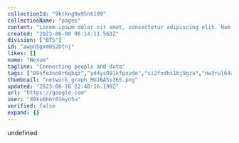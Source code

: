 ```yaml
---
collectionId: "9ktkng9a95n6199"
collectionName: "pages"
content: "Lorem ipsum dolor sit amet, consectetur adipiscing elit. Nam blandit lectus ipsum, quis ornare massa dictum sit amet. Pellentesque eu pulvinar dui. Curabitur quis luctus est, in cursus sapien. Suspendisse ornare varius turpis, non consectetur felis aliquam a. Etiam sapien quam, ultrices sit amet aliquet eu, condimentum eu mauris. Maecenas iaculis blandit diam in sagittis. Fusce porttitor finibus elit sit amet pellentesque.\r\n\r\nPhasellus eu nisl egestas, semper nibh ut, finibus leo. Nam ex ipsum, sodales sed massa convallis, hendrerit commodo massa. Phasellus tincidunt et quam sit amet scelerisque. Donec sodales, lectus vitae sodales sollicitudin, justo enim congue nisl, vel bibendum odio nisl sed libero. Sed vel sem elementum, tristique ipsum eget, vestibulum velit. Cras sagittis ligula sit amet orci efficitur, quis mattis est tempus. Phasellus ligula risus, porttitor eu ex eget, pharetra porta leo. Nullam non neque eu lacus pulvinar posuere a eu lacus. Nulla vitae consectetur magna. Integer tincidunt lorem nec lorem porttitor euismod. Phasellus cursus lorem maximus euismod iaculis. Phasellus nisl lectus, pulvinar ac erat efficitur, semper maximus risus. Nullam rutrum ligula a libero condimentum lacinia. Proin ac vestibulum nisi.\r\n\r\nAenean non dolor commodo diam tristique interdum. Aliquam purus felis, ullamcorper ut lorem nec, ultrices ultrices purus. Aliquam erat volutpat. Sed vitae convallis metus. Cras ullamcorper, libero id ullamcorper tristique, enim enim pretium mi, eget maximus nulla felis eget tellus. Nulla facilisi. Nam ligula eros, posuere eu velit vel, eleifend dignissim ipsum. Suspendisse varius rutrum odio, vitae pharetra urna laoreet id. Pellentesque sagittis aliquet tincidunt. Nunc libero eros, rutrum ac finibus pharetra, tempus at lectus. Praesent eros ipsum, mollis eu consequat in, varius viverra quam. Pellentesque sem erat, maximus non ex quis, malesuada volutpat tellus. Vestibulum eget dui tellus. Etiam accumsan hendrerit eros viverra pulvinar. Phasellus ac venenatis felis.\r\n\r\nDuis malesuada dolor in elit fringilla dapibus. Vestibulum ac justo vel sapien tristique tincidunt. Vivamus sed iaculis massa. Vestibulum condimentum, orci sed vulputate consectetur, elit libero bibendum massa, vel ultricies augue lorem nec lacus. Lorem ipsum dolor sit amet, consectetur adipiscing elit. Phasellus cursus nibh ipsum, sed viverra purus tincidunt eget. Integer nec elit ultrices, sodales lectus eget, gravida nunc. Duis rhoncus orci leo, ac posuere urna sagittis non. Sed tincidunt eleifend laoreet. Orci varius natoque penatibus et magnis dis parturient montes, nascetur ridiculus mus. In vitae tortor nec mi faucibus imperdiet id ultricies velit.\r\n\r\nNulla at ipsum ullamcorper, mattis magna eget, tincidunt odio. Sed et faucibus metus. Cras rhoncus sagittis augue eget egestas. Morbi finibus ante ut dui fermentum, sit amet efficitur turpis rutrum. Duis et purus eget dolor cursus vulputate id sed lacus. Duis tincidunt faucibus massa facilisis suscipit. Pellentesque varius eleifend metus, id venenatis eros ullamcorper sed. Vivamus porta, libero in interdum convallis, ligula mi suscipit odio, tempor aliquet dui sapien quis eros. In laoreet tincidunt vulputate. Praesent tincidunt tincidunt justo, nec aliquam neque suscipit ut. Pellentesque habitant morbi tristique senectus et netus et malesuada fames ac turpis egestas. Quisque venenatis velit arcu, volutpat pulvinar neque ullamcorper non. Suspendisse porttitor fermentum metus, sit amet suscipit diam. Aenean pretium vulputate mi, ut rutrum magna faucibus at."
created: "2023-06-08 06:14:11.563Z"
division: ["BTS"]
id: "awpn5gxm052btnj"
likes: []
name: "Nexum"
tagline: "Connecting people and data"
tags: ["89sfe3no0r6qbqz","yd4ys091kfpxyde","si2fvdks1bj9gza","nw3rul64uhybrfr","8p5fnjif3a2opwb"]
thumbnail: "network_graph_MUJBASsI65.png"
updated: "2023-06-16 22:40:16.199Z"
url: "https://google.com"
user: "89kx6h6r01myn5u"
verified: false
expand: {}
---
```


undefined